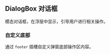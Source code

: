 <div class="demo-header">
<p class="overviewicon">
  <span class="wapi-tips-dialog"/>
</p>

## DialogBox 对话框

<nova-uxlink widget-name="DialogBox"></nova-uxlink>

模态对话框，在浮层中显示，引导用户进行相关操作。
</div>

### 自定义底部

通过 `footer` 插槽自定义弹窗底部操作区内容。

<nova-demo-view link="dialog-box/custom-dialog-footer"></nova-demo-view>

<br>
